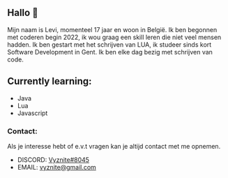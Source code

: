 ## Hallo 👋

Mijn naam is Levi, momenteel 17 jaar en woon in België. Ik ben begonnen met coderen begin 2022, ik wou graag een skill leren die niet veel mensen hadden. Ik ben gestart met het schrijven van LUA, ik studeer sinds kort Software Development in Gent. Ik ben elke dag bezig met schrijven van code.

## **Currently learning:**
- Java
- Lua
- Javascript

### **Contact:**
Als je interesse hebt of e.v.t vragen kan je altijd contact met me opnemen.

- DISCORD: [Vyznite#8045](discord.com/)
- EMAIL: vyznite@gmail.com
